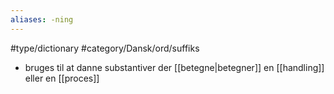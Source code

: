 ```yaml
---
aliases: -ning
---
```

#type/dictionary #category/Dansk/ord/suffiks 

- bruges til at danne substantiver der [[betegne|betegner]] en [[handling]] eller en [[proces]]